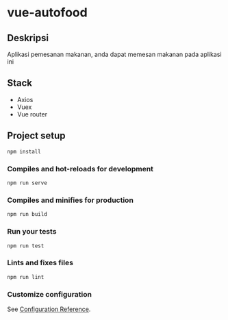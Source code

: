 # vue-autofood

## Deskripsi
Aplikasi pemesanan makanan, anda dapat memesan makanan pada aplikasi ini

## Stack
- Axios
- Vuex
- Vue router

## Project setup
```
npm install
```

### Compiles and hot-reloads for development
```
npm run serve
```

### Compiles and minifies for production
```
npm run build
```

### Run your tests
```
npm run test
```

### Lints and fixes files
```
npm run lint
```

### Customize configuration
See [Configuration Reference](https://cli.vuejs.org/config/).
